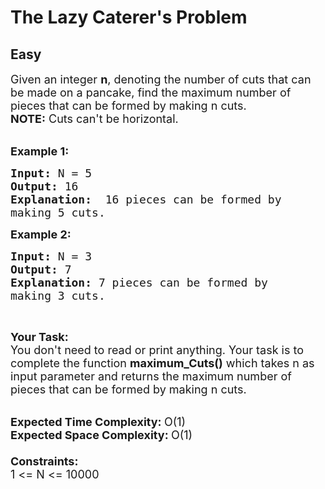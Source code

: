 # The Lazy Caterer's Problem
## Easy
<div class="problem-statement">
                <p></p><p><span style="font-size:18px">Given an integer <strong>n</strong>, denoting the number of cuts that can be made on a pancake, find the maximum number of pieces that can be formed by making n&nbsp;cuts.<br>
<strong>NOTE:</strong>&nbsp;Cuts can't be horizontal.</span><br>
&nbsp;</p>

<p><span style="font-size:18px"><strong>Example 1:</strong></span></p>

<pre><span style="font-size:18px"><strong>Input: </strong>N = 5
<strong>Output: </strong>16
<strong>Explanation:  </strong>16 pieces can be formed by
making 5 cuts.</span>
</pre>

<p><span style="font-size:18px"><strong>Example 2:</strong></span></p>

<pre><strong><span style="font-size:18px">Input: </span></strong><span style="font-size:18px">N = 3
<strong>Output: </strong>7
<strong>Explanation: </strong>7 pieces can be formed by 
making 3 cuts.</span>
</pre>

<p>&nbsp;</p>

<p><span style="font-size:18px"><strong>Your Task:&nbsp;</strong><br>
You don't need to read or print anything. Your task is to complete the function&nbsp;<strong>maximum_Cuts()</strong>&nbsp;which takes n as input parameter and returns the maximum number of pieces that can be formed by making n cuts.</span><br>
&nbsp;</p>

<p><span style="font-size:18px"><strong>Expected Time Complexity:&nbsp;</strong>O(1)<br>
<strong>Expected Space Complexity:&nbsp;</strong>O(1)<br>
<br>
<strong>Constraints:</strong><br>
1 &lt;= N &lt;= 10000</span></p>
 <p></p>
            </div>